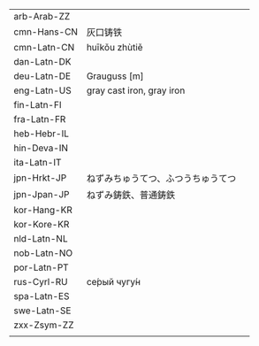 | | | |
|-|-|-|
| arb-Arab-ZZ |  |  |
| cmn-Hans-CN | 灰口铸铁 |  |
| cmn-Latn-CN | huīkǒu zhùtiě |  |
| dan-Latn-DK |  |  |
| deu-Latn-DE | Grauguss [m] |  |
| eng-Latn-US | gray cast iron, gray iron |  |
| fin-Latn-FI |  |  |
| fra-Latn-FR |  |  |
| heb-Hebr-IL |  |  |
| hin-Deva-IN |  |  |
| ita-Latn-IT |  |  |
| jpn-Hrkt-JP | ねずみちゅうてつ、ふつうちゅうてつ |  |
| jpn-Jpan-JP | ねずみ鋳鉄、普通鋳鉄 |  |
| kor-Hang-KR |  |  |
| kor-Kore-KR |  |  |
| nld-Latn-NL |  |  |
| nob-Latn-NO |  |  |
| por-Latn-PT |  |  |
| rus-Cyrl-RU | се́рый чугу́н |  |
| spa-Latn-ES |  |  |
| swe-Latn-SE |  |  |
| zxx-Zsym-ZZ |  |  |
|  |  |  |